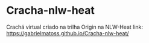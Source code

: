 # Cracha-nlw-heat
Crachá virtual criado na trilha Origin na NLW-Heat
link: https://gabrielmatoss.github.io/Cracha-nlw-heat/
